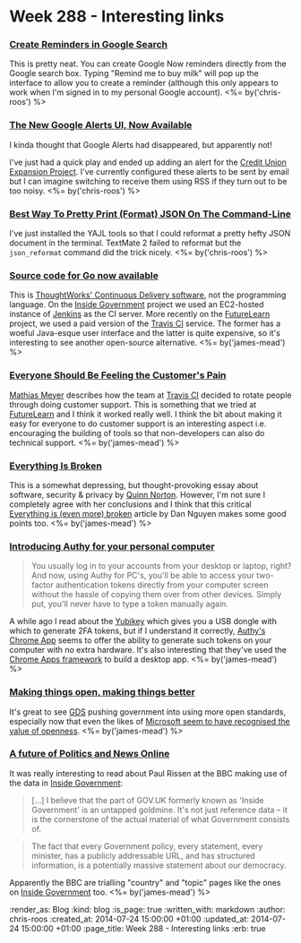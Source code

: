 Week 288 - Interesting links
============================

### [Create Reminders in Google Search](http://googlesystem.blogspot.co.uk/2014/07/create-reminders-in-google-search.html)

This is pretty neat. You can create Google Now reminders directly from the Google search box. Typing "Remind me to buy milk" will pop up the interface to allow you to create a reminder (although this only appears to work when I'm signed in to my personal Google account). <%= by('chris-roos') %>


### [The New Google Alerts UI, Now Available](http://googlesystem.blogspot.co.uk/2014/07/the-new-google-alerts-ui-now-available.html)

I kinda thought that Google Alerts had disappeared, but apparently not!

I've just had a quick play and ended up adding an alert for the [Credit Union Expansion Project][CUEP]. I've currently configured these alerts to be sent by email but I can imagine switching to receive them using RSS if they turn out to be too noisy. <%= by('chris-roos') %>


### [Best Way To Pretty Print (Format) JSON On The Command-Line](http://www.skorks.com/2013/04/the-best-way-to-pretty-print-json-on-the-command-line/#yajltools)

I've just installed the YAJL tools so that I could reformat a pretty hefty JSON document in the terminal. TextMate 2 failed to reformat but the `json_reformat` command did the trick nicely. <%= by('chris-roos') %>


### [Source code for Go now available](http://www.go.cd/2014/04/24/source-code-for-go-now-available.html)

This is [ThoughtWorks' Continuous Delivery software][], not the programming language. On the [Inside Government][] project we used an EC2-hosted instance of [Jenkins][] as the CI server. More recently on the [FutureLearn][] project, we used a paid version of the [Travis CI][] service. The former has a woeful Java-esque user interface and the latter is quite expensive, so it's interesting to see another open-source alternative. <%= by('james-mead') %>


### [Everyone Should Be Feeling the Customer's Pain](http://www.helpscout.net/blog/customer-pain/)

[Mathias Meyer][] describes how the team at [Travis CI][] decided to rotate people through doing customer support. This is something that we tried at [FutureLearn][] and I think it worked really well. I think the bit about making it easy for everyone to do customer support is an interesting aspect i.e. encouraging the building of tools so that non-developers can also do technical support. <%= by('james-mead') %>


### [Everything Is Broken](https://medium.com/message/everything-is-broken-81e5f33a24e1)

This is a somewhat depressing, but thought-provoking essay about software, security & privacy by [Quinn Norton][]. However, I'm not sure I completely agree with her conclusions and I think that this critical [Everything is (even more) broken][] article by Dan Nguyen makes some good points too. <%= by('james-mead') %>


### [Introducing Authy for your personal computer](http://blog.authy.com/authy-for-pc)

> You usually log in to your accounts from your desktop or laptop, right? And now, using Authy for PC's, you'll be able to access your two-factor authentication tokens directly from your computer screen without the hassle of copying them over from other devices. Simply put, you'll never have to type a token manually again.

A while ago I read about the [Yubikey][] which gives you a USB dongle with which to generate 2FA tokens, but if I understand it correctly, [Authy's Chrome App][] seems to offer the ability to generate such tokens on your computer with no extra hardware. It's also interesting that they've used the [Chrome Apps framework][] to build a desktop app. <%= by('james-mead') %>


### [Making things open, making things better](https://gds.blog.gov.uk/2014/07/22/making-things-open-making-things-better/)

It's great to see [GDS][] pushing government into using more open standards, especially now that even the likes of [Microsoft seem to have recognised the value of openness][Microsoft GitHub organisation]. <%= by('james-mead') %>


### [A future of Politics and News Online](http://www.r4isstatic.com/642)

It was really interesting to read about Paul Rissen at the BBC making use of the data in [Inside Government][]:

> [...] I believe that the part of GOV.UK formerly known as 'Inside Government' is an untapped goldmine. It's not just reference data – it is the cornerstone of the actual material of what Government consists of.

> The fact that every Government policy, every statement, every minister, has a publicly addressable URL, and has structured information, is a potentially massive statement about our democracy.

Apparently the BBC are trialling "country" and "topic" pages like the ones on [Inside Government][] too. <%= by('james-mead') %>


[CUEP]: https://github.com/freerange/bank/wiki/Credit-Union-Expansion-Project
[ThoughtWorks' Continuous Delivery software]: https://github.com/gocd/gocd/
[Inside Government]: /inside-government
[Jenkins]: http://jenkins-ci.org/
[FutureLearn]: https://www.futurelearn.com
[Travis CI]: https://travis-ci.org/
[Mathias Meyer]: http://www.paperplanes.de/
[Quinn Norton]: http://quinnnorton.com/
[Everything is (even more) broken]: http://danwin.com/2014/05/everything-is-even-more-broken/
[Yubikey]: http://www.yubico.com/products/yubikey-hardware/yubikey/
[Authy's Chrome App]: https://chrome.google.com/webstore/detail/authy/gaedmjdfmmahhbjefcbgaolhhanlaolb
[Chrome Apps framework]: https://developer.chrome.com/apps/about_apps
[GDS]: https://www.gov.uk/government/organisations/government-digital-service
[Microsoft GitHub organisation]: https://github.com/msopentech

:render_as: Blog
:kind: blog
:is_page: true
:written_with: markdown
:author: chris-roos
:created_at: 2014-07-24 15:00:00 +01:00
:updated_at: 2014-07-24 15:00:00 +01:00
:page_title: Week 288 - Interesting links
:erb: true
